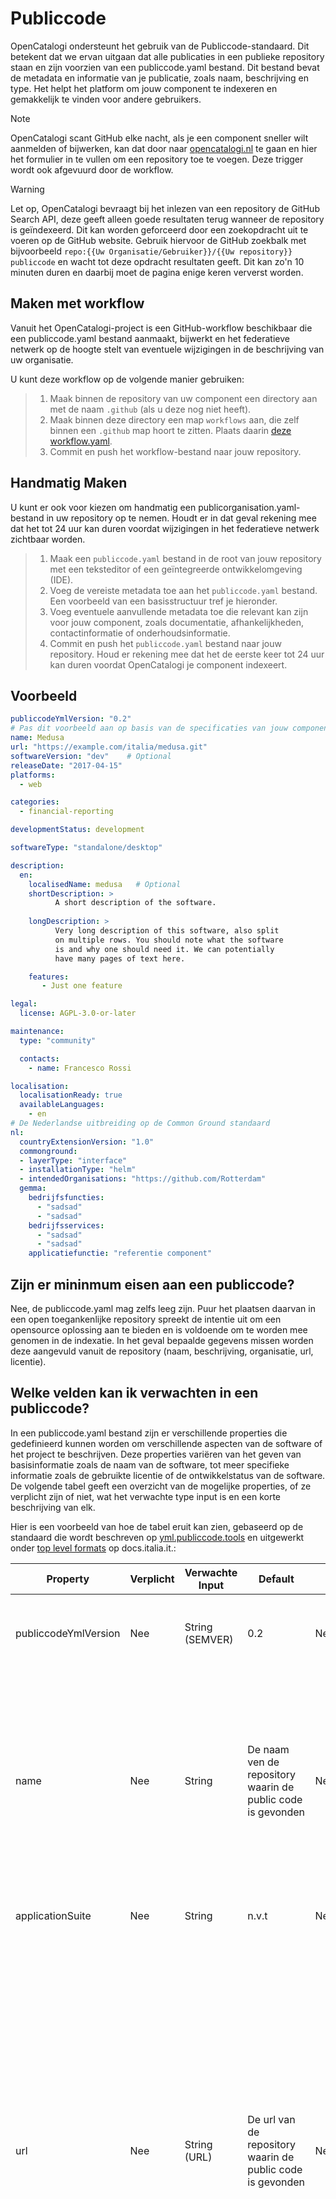 # Publiccode

OpenCatalogi ondersteunt het gebruik van de Publiccode-standaard. Dit betekent dat we ervan uitgaan dat alle publicaties in een publieke repository staan en zijn voorzien van een publiccode.yaml bestand. Dit bestand bevat de metadata en informatie van je publicatie, zoals naam, beschrijving en type. Het helpt het platform om jouw component te indexeren en gemakkelijk te vinden voor andere gebruikers.

> [!Note]
> OpenCatalogi scant GitHub elke nacht, als je een component sneller wilt aanmelden of bijwerken, kan dat door naar [opencatalogi.nl](https://opencatalogi.nl/documentation/usage/) te gaan en hier het formulier in te vullen om een repository toe te voegen. Deze trigger wordt ook afgevuurd door de workflow.

> [!Warning]
> Let op, OpenCatalogi bevraagt bij het inlezen van een repository de GitHub Search API, deze geeft alleen goede resultaten terug wanneer de repository is geïndexeerd. Dit kan worden geforceerd door een zoekopdracht uit te voeren op de GitHub website. Gebruik hiervoor de GitHub zoekbalk met bijvoorbeeld `repo:{{Uw Organisatie/Gebruiker}}/{{Uw repository}} publiccode` en wacht tot deze opdracht resultaten geeft. Dit kan zo'n 10 minuten duren en daarbij moet de pagina enige keren ververst worden.

## Maken met workflow

Vanuit het OpenCatalogi-project is een GitHub-workflow beschikbaar die een publiccode.yaml bestand aanmaakt, bijwerkt en het federatieve netwerk op de hoogte stelt van eventuele wijzigingen in de beschrijving van uw organisatie.

U kunt deze workflow op de volgende manier gebruiken:

> 1. Maak binnen de repository van uw component een directory aan met de naam `.github` (als u deze nog niet heeft).
> 2. Maak binnen deze directory een map `workflows` aan, die zelf binnen een `.github` map hoort te zitten. Plaats daarin [deze workflow.yaml](https://github.com/marketplace/actions/create-or-update-publiccode-yaml#usage).
> 3. Commit en push het workflow-bestand naar jouw repository.

## Handmatig Maken

U kunt er ook voor kiezen om handmatig een publicorganisation.yaml-bestand in uw repository op te nemen. Houdt er in dat geval rekening mee dat het tot 24 uur kan duren voordat wijzigingen in het federatieve netwerk zichtbaar worden.

> 1. Maak een `publiccode.yaml` bestand in de root van jouw repository met een teksteditor of een geïntegreerde ontwikkelomgeving (IDE).
> 2. Voeg de vereiste metadata toe aan het `publiccode.yaml` bestand. Een voorbeeld van een basisstructuur tref je hieronder.
> 3. Voeg eventuele aanvullende metadata toe die relevant kan zijn voor jouw component, zoals documentatie, afhankelijkheden, contactinformatie of onderhoudsinformatie.
> 4. Commit en push het `publiccode.yaml` bestand naar jouw repository. Houd er rekening mee dat het de eerste keer tot 24 uur kan duren voordat OpenCatalogi je component indexeert.

## Voorbeeld

```yaml
publiccodeYmlVersion: "0.2"
# Pas dit voorbeeld aan op basis van de specificaties van jouw component. Een volledige beschrijving van de publiccode standaard vind je op [yml.publiccode.tools](https://yml.publiccode.tools/schema.core.html#top-level-keys-and-sections) 
name: Medusa
url: "https://example.com/italia/medusa.git"
softwareVersion: "dev"    # Optional
releaseDate: "2017-04-15"
platforms:
  - web

categories:
  - financial-reporting

developmentStatus: development

softwareType: "standalone/desktop"

description:
  en:
    localisedName: medusa   # Optional
    shortDescription: >
          A short description of the software.
          
    longDescription: >
          Very long description of this software, also split
          on multiple rows. You should note what the software
          is and why one should need it. We can potentially
          have many pages of text here.

    features:
       - Just one feature

legal:
  license: AGPL-3.0-or-later

maintenance:
  type: "community"

  contacts:
    - name: Francesco Rossi

localisation:
  localisationReady: true
  availableLanguages:
    - en
# De Nederlandse uitbreiding op de Common Ground standaard
nl:
  countryExtensionVersion: "1.0"
  commonground:
  - layerType: "interface"
  - installationType: "helm"
  - intendedOrganisations: "https://github.com/Rotterdam"
  gemma:
    bedrijfsfuncties:
      - "sadsad"
      - "sadsad"
    bedrijfsservices:
      - "sadsad"
      - "sadsad"
    applicatiefunctie: "referentie component"
```

## Zijn er mininmum eisen aan een publiccode?

Nee, de publiccode.yaml mag zelfs leeg zijn. Puur het plaatsen daarvan in een open toegankenlijke repository spreekt de intentie uit om een opensource oplossing aan te bieden en is voldoende om te worden mee genomen in de indexatie. In het geval bepaalde gegevens missen worden deze aangevuld vanuit de repository (naam, beschrijving, organisatie, url, licentie).

## Welke velden kan ik verwachten in een publiccode?

In een publiccode.yaml bestand zijn er verschillende properties die gedefinieerd kunnen worden om verschillende aspecten van de software of het project te beschrijven. Deze properties variëren van het geven van basisinformatie zoals de naam van de software, tot meer specifieke informatie zoals de gebruikte licentie of de ontwikkelstatus van de software. De volgende tabel geeft een overzicht van de mogelijke properties, of ze verplicht zijn of niet, wat het verwachte type input is en een korte beschrijving van elk.

Hier is een voorbeeld van hoe de tabel eruit kan zien, gebaseerd op de standaard die wordt beschreven op [yml.publiccode.tools](https://yml.publiccode.tools) en uitgewerkt onder [top level formats](https://docs.italia.it/italia/developers-italia/publiccodeyml-en/en/master/schema.core.html#top-level-keys-and-sections) op docs.italia.it.:

| Property             | Verplicht | Verwachte Input | Default                                                            | Enum                                                                                                                                           | Voorbeeld                                 | Beschrijving                                                                                                                                                                                                                                                                                                                                                                                                                                                                                                                                                                                                                       |
|----------------------|-----------|-----------------|--------------------------------------------------------------------|------------------------------------------------------------------------------------------------------------------------------------------------|-------------------------------------------|------------------------------------------------------------------------------------------------------------------------------------------------------------------------------------------------------------------------------------------------------------------------------------------------------------------------------------------------------------------------------------------------------------------------------------------------------------------------------------------------------------------------------------------------------------------------------------------------------------------------------------|
| publiccodeYmlVersion | Nee       | String (SEMVER)  | 0.2                                                                | Nee                                                                                                                                            | 0.2                                       | This key specifies the version to which the current publiccode.yml adheres to, for forward compatibility.                                                                                                                                                                                                                                                                                                                                                                                                                                                                                                                          |
| name                 | Nee       | String          | De naam ven de repository waarin de public code is gevonden        | Nee                                                                                                                                            | Medusa                                    | This key contains the name of the software. It contains the (short) public name of the product, which can be localised in the specific localisation section. It should be the name most people usually refer to the software. In case the software has both an internal "code" name and a commercial name, use the commercial name.                                                                                                                                                                                                                                                                                                |
| applicationSuite     | Nee       | String          | n.v.t                                                              | Nee                                                                                                                                            | MegaProductivitySuite                     | This key contains the name of the "suite" to which the software belongs.                                                                                                                                                                                                                                                                                                                                                                                                                                                                                                                                                           |
| url                  | Nee       | String (URL)     | De url van de repository waarin de public code is gevonden         | Nee                                                                                                                                            | <https://example.com/italia/medusa.git>     | A unique identifier for this software. This string must be a URL to the source code repository (git, svn, ...) in which the software is published. If the repository is available under multiple protocols, prefer HTTP/HTTPS URLs which don't require user authentication. Forks created for the purpose of contributing upstream should not modify this file; this helps software parsing publiccode.yml to immediately skip technical forks. On the contrary, a complete fork that is meant to be maintained separately from the original software should modify this line, to give themselves the status of a different project. |
| landingURL           | Nee       | String (URL)     | De url onder repository settings (indien opgegeven)                | Nee                                                                                                                                            | <https://example.com/italia/medusa>         | If the url parameter does not serve a human readable or browsable page, but only serves source code to a source control client, with this key you have an option to specify a landing page. This page, ideally, is where your users will land when they will click a button labeled something like "Go to the application source code". In case the product provides an automated graphical installer, this URL can point to a page which contains a reference to the source code but also offers the download of such an installer.                                                                                               |
| isBasedOn            | Nee       | String (URL)     | N.v.t.                                                             | Nee                                                                                                                                            | <https://example.com/italia/medusa.gi>      | In case this software is a variant or a fork of another software, which might or might not contain a publiccode.yml file, this key will contain the url of the original project(s).The existence of this key identifies the fork as a software variant, descending from the specified repositories..                                                                                                                                                                                                                                                                                                                               |
| softwareVersion      | Nee       | String (SEMVER)  | N.v.t.                                                             | Nee                                                                                                                                            | 1.0                                       | This key contains the latest stable version number of the software. The version number is a string that is not meant to be interpreted and parsed but just displayed; parsers should not assume semantic versioning or any other specific version format.The key can be omitted if the software is currently in initial development and has never been released yet.                                                                                                                                                                                                                                                               |
| releaseDate          | Nee       | String (DATE)    | De creatie datum van de repository (indien opgegeven)              | Nee                                                                                                                                            | 2023-01-01                                | This key contains the date at which the latest version was released. This date is mandatory if the software has been released at least once and thus the version number is present.                                                                                                                                                                                                                                                                                                                                                                                                                                                |
| createdDate          | Nee       | String (DATE)    | De creatie datum van de repository (indien opgegeven)              | Nee                                                                                                                                            | 2023-01-01                                | This key contains the date at which the latest version was released. This date is mandatory if the software has been released at least once and thus the version number is present.                                                                                                                                                                                                                                                                                                                                                                                                                                                |
| logo                 | Nee       | String          | De afbeedling van de repository (indien opgegeven)                 | Nee                                                                                                                                            | img/logo.svg                              | This key contains the path to the logo of the software. Logos should be in vector format; raster formats are only allowed as a fallback. In this case, they should be transparent PNGs, minimum 1000px of width. The key value can be the relative path to the file starting from the root of the repository, or it can be an absolute URL pointing to the logo in raw version. In both cases, the file must reside inside the same repository where the publiccode.yml file is stored.                                                                                                                                            |
| monochromeLogo       | Nee       | String          | N.v.t.                                                             | Nee                                                                                                                                            | img/logo-mono.svg                         | A monochromatic (black) logo. The logo should be in vector format; raster formats are only allowed as a fallback. In this case, they should be transparent PNGs, minimum 1000px of width. The key value can be the relative path to the file starting from the root of the repository, or it can be an absolute URL pointing to the logo in raw version. In both cases, the file must reside inside the same repository where the publiccode.yml file is stored.                                                                                                                                                                   |
| platforms            | Nee       | Lijst           | N.v.t.                                                             | web, windows, mac, linux, ios, android, haven,kubernetes,azure,aws                                                                             | 0.2                                       | This key specifies which platform the software runs on. It is meant to describe the platforms that users will use to access and operate the software, rather than the platform the software itself runs on.Use the predefined values if possible. If the software runs on a platform for which a predefined value is not available, a different value can be used.                                                                                                                                                                                                                                                                 |
| categories           | Nee       | Lijst           | N.v.t.                                                             | Any of [the catagories list](https://docs.italia.it/italia/developers-italia/publiccodeyml-en/en/master/categories-list.html#categories-list). | 0.2                                       | A list of words that can be used to describe the software and can help building catalogs of open software.                                                                                                                                                                                                                                                                                                                                                                                                                                                                                                                         |
| usedBy               | Nee       | Lijst           | N.v.t.                                                             | Nee | n.v.t | Websites of github organisatie pagina's van organisaties die dit component gebruiken                                                                                                                                                                                                                                                                                                                                                                                                                                                                                                                                               |
| supportedBy          | Nee       | Lijst           | N.v.t.                                                             | Nee | n.v.t | Websites of github organisatie pagina's van organisaties die services en diensten afgeven op dit component                                                                                                                                                                                                                                                                                                                                                                                                                                                                                                                         |
| roadmap              | Nee       | String (URL)     | N.v.t.                                                             | Nee                                                                                                                                            | <https://example.com/italia/medusa/roadmap> | A link to a public roadmap of the software.                                                                                                                                                                                                                                                                                                                                                                                                                                                                                                                                                                                        |
| developmentStatus    | Nee       | String          | N.v.t.                                                             | concept, development, beta, stable, obsolete                                                                                                                                             | stable                                     | De huidige ontwikkelstatus van de software.                                                                                                                                                                                                                                                                                                                                                                                                                                                                                                                                                                                        |
| softwareType         | Nee       | String          | N.v.t.                                                             | "standalone/mobile", "standalone/iot", "standalone/desktop", "standalone/web", "standalone/backend", "standalone/other", "addon", "library", "configurationFiles"                                                                                                                                             | 0.2                                       | Het type software (e.g., standalone, library, etc.).                                                                                                                                                                                                                                                                                                                                                                                                                                                                                                                                                                               |
| intendedaudience     | Nee       | Object          | N.v.t.                                                             | Nee                                                                                                                                            | n.v.t.                                     | Bevat de licentie onder welke de software is vrijgegeven.                                                                                                                                                                                                                                                                                                                                                                                                                                                                                                                                                                          |
| description          | Nee       | Object          | De beschrijving van de repository waarind e publiccode is gevonden | Nee                                                                                                                                            | 0.2                                       | Bevat gelokaliseerde namen en beschrijvingen van de software.                                                                                                                                                                                                                                                                                                                                                                                                                                                                                                                                                                      |
| legal                | Nee       | Object          | De licentie van de repository (indien opgegeven)                   | Nee                                                                                                                                            | n.v.t.                                     | Bevat de doelgroepen voor de applicatie.                                                                                                                                                                                                                                                                                                                                                                                                                                                                                                                                                                                           |
| maintenance          | Nee       | Object          | N.v.t.                                                             | Nee                                                                                                                                            | n.v.t.                                     | Bevat onderhoudsinformatie voor de software.                                                                                                                                                                                                                                                                                                                                                                                                                                                                                                                                                                                       |
| localisation         | Nee       | Object          | N.v.t.                                                             | Nee                                                                                                                                            | n.v.t.                                     | Bevat informatie over de beschikbare talen van de software.                                                                                                                                                                                                                                                                                                                                                                                                                                                                                                                                                                        |
| dependsOn            | Nee       | Object          | N.v.t.                                                             | Nee                                                                                                                                            | n.v.t.                                     | Bevat de afhankenlijkheden (componenten) van de applicatie.                                                                                                                                                                                                                                                                                                                                                                                                                                                                                                                                                                        |
| nl                   | Nee       | object          | N.v.t.                                                             | Nee                                                                                                                                            | n.v.t.                                    | A link to a public roadmap of the software.                                                                                                                                                                                                                                                                                                                                                                                                                                                                                                                                                                                        |
| inputTypes           | Nee       | array (String)   | N.v.t.                                                             | as per RFC 6838
| outputTypes          | Nee       | array (String)   | N.v.t.                                                             | as per RFC 6838
| hidden               | Nee       | Object          | N.v.t.                                                             | Nee | n.v.t. |                                                                                                                                                                                                                                                                                                                                                                                                                                                                                                                                                                                                                                    |
| downloads            | Nee       | Object          | N.v.t.                                                             | Nee | n.v.t. |                                                                                                                                                                                                                                                                                                                                                                                                                                                                                                                                                                                                                                    |
| upl                     | Nee       | array (String)   | N.v.t.   | N.v.t.  | One or more from the [UPL list](https://standaarden.overheid.nl/upl), defines products provided by this sotware
| bedrijfsfuncties | Nee       | Array (STRING)   | n.v.t   | n.v.t                                  | Een of meerdere [bedrijfsfuncties](https://www.gemmaonline.nl/index.php/GEMMA_Bedrijfsfuncties)
| bedrijfsservices                 | Nee       | Array (STRING)            | n.v.t.  | n.v.t                                  | Een of meerdere \[bedrijfsservices]

Dat laat dus een aantal mogelijke subobjecten over:

### description

Conform specs [description](https://docs.italia.it/italia/developers-italia/publiccodeyml-en/en/master/schema.core.html#section-description).

### intended audience

Conform specs [description](https://docs.italia.it/italia/developers-italia/publiccodeyml-en/en/master/schema.core.html#section-intendedaudience).

### description

Conform specs [description](https://docs.italia.it/italia/developers-italia/publiccodeyml-en/en/master/schema.core.html#section-description).

### legal

Conform specs [description](https://docs.italia.it/italia/developers-italia/publiccodeyml-en/en/master/schema.core.html#section-legal).

### maintenance

Conform specs [description](https://docs.italia.it/italia/developers-italia/publiccodeyml-en/en/master/schema.core.html#section-maintenance).

### localisation

Conform specs [description](https://docs.italia.it/italia/developers-italia/publiccodeyml-en/en/master/schema.core.html#section-localisation).

### dependsOn

Conform specs [description](https://docs.italia.it/italia/developers-italia/publiccodeyml-en/en/master/schema.core.html#section-dependson).

### nl

Een (concept) Nederlandse uitbreiding op de publiccode standaard in lijn met de [mogelijkheid tot regionale uitbreidingen](https://docs.italia.it/italia/developers-italia/publiccodeyml-en/en/master/country.html#italy).

| Property                | Verplicht | Verwachte Input | Default  | Enum | Beschrijving                                                                                                                                                                                                                                                                                                                                                                |
|-------------------------|-----------|-----------------|----------|------|-----------------------------------------------------------------------------------------------------------------------------------------------------------------------------------------------------------------------------------------------------------------------------------------------------------------------------------------------------------------------------|
| countryExtensionVersion | Ja        | String (SEMVER)  | N.v.t.   | N.v.t.  | This key specifies the version to which the current extension schema adheres to, for forward compatibility.Please note how the value of this key is independent from the top-level publiccodeYmlVersion one (see The Standard (core)). In such a way, the extensions schema versioning is independent both from the core version of the schema and from every other Country. |
| commonground            | Nee       | String          | N.v.t.   |N.v.t.| An object describing the commonground attributes of this software, look bellow for the object definitions.                                                                                                                                                                                                                                                                  |
| gemma                   | Nee       | String (URL)     | N.v.t.   | N.v.t.  | An object describing the GEMMA attributes of this software, look bellow for the object definitions.                                                                                                                                                                                                                                                                                                                  |
| upl                     | Nee       | array (String)   | N.v.t.   | N.v.t.  | One or more from the [UPL list](https://standaarden.overheid.nl/upl), defines products provided by this sotware                                                                                                                                                                                                                                                             |                                                                                                                                                                                                                                                             |                                                                                                                                                                                                                                                                                                                                                    |

Dit leidt tot de volgende subobjecten:

#### Commonground

| Property             | Verplicht | Verwachte Input | Default | Enum                                           | Beschrijving                                                                                                                                                                                                                                                                                                                                                                 |
|----------------------|-----------|----------------|---------|------------------------------------------------|------------------------------------------------------------------------------------------------------------------------------------------------------------------------------------------------------------------------------------------------------------------------------------------------------------------------------------------------------------------------------|
| intendedOrganisations | Nee       | Array          | n.v.t   | n.v.t.                                         | This key specifies the version to which the current extension schema adheres to, for forward compatibility.Please note how the value of this key is independent from the top-level publiccodeYmlVersion one (see The Standard (core)). In such a way, the extensions schema versioning is independent both from the core version of the schema and from every other Country. |
| installationType                 | Nee       | String         | n.v.t.  | self, helm, provision                          | Defines how the software should be installed                                                                                                                                                                                                                                                                                                                                 |
| layerType                  | Nee       | String     | n.v.t   | interface, integration, data, service, process | An extension to public code based on the componentencatalogus. Refers to the layer on wich the component oprates.                                                                                                                                                                                                                                                            |

#### Gemma

| Property             | Verplicht | Verwachte Input | Default | Enum                                   | Beschrijving                                                                                                                                   |
|----------------------|-----------|-----------------|---------|----------------------------------------|------------------------------------------------------------------------------------------------------------------------------------------------|
| bedrijfsfuncties | Nee       | Array (STRING)   | n.v.t   | n.v.t                                  | Een of meerdere [bedrijfsfuncties](https://www.gemmaonline.nl/index.php/GEMMA_Bedrijfsfuncties)                                                |
| bedrijfsservices                 | Nee       | Array (STRING)            | n.v.t.  | n.v.t                                  | Een of meerdere \[bedrijfsservices]                                                                                                             |
| applicatiefunctie                  | Nee       | String          | n.v.t   | n.v.t                                  | Een van [de mogenlijke applicatie functies](https://www.gemmaonline.nl/index.php/GEMMAkennismodel/1.0/id-35825388-05d9-45aa-98f4-86dfb82337f5) |
| model                  | Nee       | String          | n.v.t   | semantic, conceptual,logical, physical | Het soort model (mag alleen worden gebruikt als het type schema is).                                                                           |

In theorie zijn er meer mogelijke Nederlandse utibreidingen te bedenken, maar voor fase 1 hebben we ons bewust tot het bovenstaande beperkt.

## Zijn er uitbreidingen op en afwijkingen van de publiccode standaard?

We hebben op verschillende plekken afgeweken en uitgebreid op de publiccode standaard, met namen omdat deze te beperkend bleek. We hebben er overal voor gekozen om aan te vullen of eisen te verlagen. Dat betekent dat een (volgens de standaard) geldige publiccode.yaml ook voor OC werkt maar dat je aanvullende informatie zou kunnen opnemen.

Bij het veld softwareType ondersteunen we extra mogelijkheden

| Software Type         | Beschrijving                                                                                       |
|-----------------------|---------------------------------------------------------------------------------------------------|
| standalone/mobile     | The software is a standalone, self-contained. The software is a native mobile app.                |
| standalone/iot        | The software is suitable for an IoT context.                                                      |
| standalone/desktop    | The software is typically installed and run in a a desktop operating system environment.          |
| standalone/web        | The software represents a web application usable by means of a browser.                           |
| standalone/backend    | The software is a backend application.                                                            |
| standalone/other      | The software has a different nature from the ones listed above.                                   |
| softwareAddon         | The software is an addon, such as a plugin or a theme, for a more complex software.               |
| library               | The software contains a library or an SDK to make it easier to third party developers.            |
| configurationFiles    | The software does not contain executable script but a set of configuration files.                 |
| api                   | The repository/folder doesn't contain software but an OAS api description.                        |
| schema                | The repository/folder doesn't contain software but a schema.json object description.              |
| data                  | The repository/folder doesn't contain software but a public data file (e.g. csv, xml etc).        |
| process               | The repository/folder doesn't contain software but an executable process (e.g. bpmn2, camunda).   |
| model                 | The repository/folder doesn't contain software but a model (e.g. uml).                            |

Bij het veld platforms ondersteunen we extra opties "haven", "kubernetes", "azure", "aws"

Daarnaast zijn in de normale versie van de standaard de velden "publiccodeYmlVersion", "name", "url" verplicht en kent Public Code vanuit de standaard geen default values (die wij onttrekken aan de repository)

Bij logo laten we naast een relatief pad ook een absolute URL naar het logo toe.

## Monorepo

Het kan voorkomen dat uw organisatie code en documenten niet over meerdere repositories verdeeld maar alles opslaat in één repository, een zogenoemde [monorepo](https://en.wikipedia.org/wiki/Monorepo). In dat geval is het mogenlijk om meerdere Open Catalogi publicaties vanuit dezelfde repository te publiceren. Voor het het publiceren van een tweede publicatie kunt u simpelweg een tweede publiccode.yaml in de repository toevoegen (let er hierbij wel op dat er geen twee publiccode bestanden in één folder kunnen staan).

Let er wel op de alle verijkings functies op repositorie niveau gaan, met andere woorden als bijvoorbeeld de beschrijving in de publiccode zal die worden overgenomen vanuti de repository. Het zelfde geld ook voor de punten beoordeling van de publicatie.

## Parsing en verschil tussen publiccode.yaml en Open Catalogi datamodel

Zo als je welicht opvalt wijkt de publicode.yaml af van de Open catalogi api en data model, dat komt omdat voor een aantal properties binnen Open Catalogi in het datamodel objecten worden gebruikt. Bij het inlezen van de publiccode worden de daar aangetroffen waarden omgezet naar objecten en indien nodig verijkt. Dit betreft

| Property             |
|-----------------------|
| applicationSuite |
| url |
| usedBy |
| supportedBy |
| rating |
| downloads |
